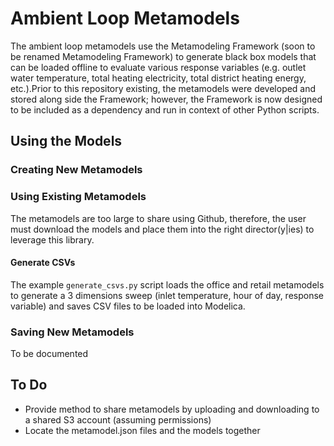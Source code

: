 # Ambient Loop Metamodels

The ambient loop metamodels use the Metamodeling Framework (soon to be renamed Metamodeling Framework) to generate black box models that can be loaded offline to evaluate various response variables (e.g. outlet water temperature, total heating electricity, total district heating energy, etc.).Prior to this repository existing, the metamodels were developed and stored along side the Framework; however, the Framework is now designed to be included as a dependency and run in context of other Python scripts. 

## Using the Models

### Creating New Metamodels


### Using Existing Metamodels

The metamodels are too large to share using Github, therefore, the user must download the models and place them into the right director(y|ies) to leverage this library.

#### Generate CSVs
The example `generate_csvs.py` script loads the office and retail metamodels to generate a 3 dimensions sweep (inlet temperature, hour of day, response variable) and saves CSV files to be loaded into Modelica.



### Saving New Metamodels

To be documented



## To Do

* Provide method to share metamodels by uploading and downloading to a shared S3 account (assuming permissions)
* Locate the metamodel.json files and the models together
